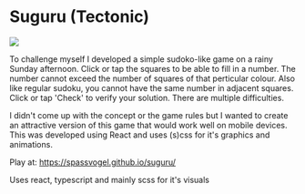 # Suguru (Tectonic)

![](https://karmatha-nl.github.io/css/images/projects/2021_suguru/suguru_1.png)



To challenge myself I developed a simple sudoko-like game on a rainy Sunday afternoon. Click or tap the squares to be able to fill in a number. The number cannot exceed the number of squares of that perticular colour. Also like regular sudoku, you cannot have the same number in adjacent squares. Click or tap 'Check' to verify your solution. There are multiple difficulties.

I didn't come up with the concept or the game rules but I wanted to create an attractive version of this game that would work well on mobile devices. This was developed using React and uses (s)css for it's graphics and animations.

Play at: https://spassvogel.github.io/suguru/

Uses react, typescript and mainly scss for it's visuals

